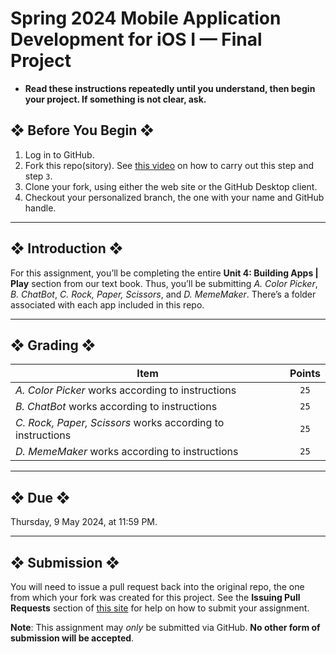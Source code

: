 # Spring 2024 Mobile Application Development for iOS I — Final Project

* **Read these instructions repeatedly until you understand, then begin your project. If something is not clear, ask.**

## ❖ Before You Begin ❖

1. Log in to GitHub.
2. Fork this repo(sitory). See [this video](http://code-warrior.github.io/tutorials/git/github/forking-and-cloning-at-the-github-web-site/) on how to carry out this step and step `3`.
3. Clone your fork, using either the web site or the GitHub Desktop client.
4. Checkout your personalized branch, the one with your name and GitHub handle.

---

## ❖ Introduction ❖

For this assignment, you’ll be completing the entire **Unit 4: Building Apps | Play** section from our text book. Thus, you’ll be submitting *A. Color Picker*, *B. ChatBot*, *C. Rock, Paper, Scissors*, and *D. MemeMaker*. There’s a folder associated with each app included in this repo.

---

## ❖ Grading ❖

| Item                                                       | Points  |
|------------------------------------------------------------|:-------:|
| *A. Color Picker* works according to instructions          | `25`    |
| *B. ChatBot* works according to instructions               | `25`    |
| *C. Rock, Paper, Scissors* works according to instructions | `25`    |
| *D. MemeMaker* works according to instructions             | `25`    |

---

## ❖ Due ❖

Thursday, 9 May 2024, at 11:59 PM.

---

## ❖ Submission ❖

You will need to issue a pull request back into the original repo, the one from which your fork was created for this project. See the **Issuing Pull Requests** section of [this site](http://code-warrior.github.io/tutorials/git/github/index.html) for help on how to submit your assignment.

**Note**: This assignment may _only_ be submitted via GitHub. **No other form of submission will be accepted**.
